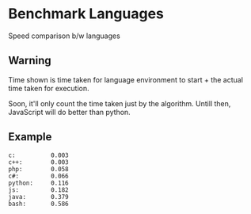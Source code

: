 # Benchmark Languages
Speed comparison b/w languages

## Warning
Time shown is time taken for language environment to start + the actual time taken for execution.

Soon, it'll only count the time taken just by the algorithm. Untill then, JavaScript will do better than python.

## Example
```
c:          0.003
c++:        0.003
php:        0.058
c#:         0.066
python:     0.116
js:         0.182
java:       0.379
bash:       0.586
```

